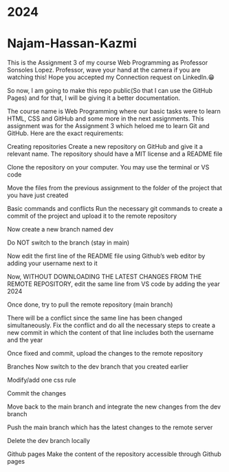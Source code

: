 # 2024
# Najam-Hassan-Kazmi
This is the Assignment 3 of my course Web Programming as Professor Sonsoles Lopez. Professor, wave your hand at the camera if you are watching this! Hope you accepted my Connection request on LinkedIn.😁

So now, I am going to make this repo public(So that I can use the GitHub Pages) and for that, I will be giving it a better documentation.

The course name is Web Programming where our basic tasks were to learn HTML, CSS and GitHub and some more in the next assignments. This assignment was for the Assignment 3 which heloed me to learn Git and GitHub. Here are the exact requirements:

Creating repositories
Create a new repository on GitHub and give it a relevant name. The repository should have a MIT license and a README file

Clone the repository on your computer. You may use the terminal or VS code

Move the files from the previous assignment to the folder of the project that you have just created

Basic commands and conflicts
Run the necessary git commands to create a commit of the project and upload it to the remote repository

Now create a new branch named dev

Do NOT switch to the branch (stay in main)

Now edit the first line of the README file using Github’s web editor by adding your username next to it

Now, WITHOUT DOWNLOADING THE LATEST CHANGES FROM THE REMOTE REPOSITORY, edit the same line from VS code by adding the year 2024

Once done, try to pull the remote repository (main branch)

There will be a conflict since the same line has been changed simultaneously. Fix the conflict and do all the necessary steps to create a new commit in which the content of that line includes both the username and the year

Once fixed and commit, upload the changes to the remote repository

Branches
Now switch to the dev branch that you created earlier

Modify/add one css rule

Commit the changes 

Move back to the main branch and integrate the new changes from the dev branch

Push the main branch which has the latest changes to the remote server

Delete the dev branch locally

Github pages
Make the content of the repository accessible through Github pages

